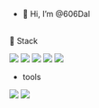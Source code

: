 - 👋 Hi, I’m @606Dal
<br>
📙 Stack

<p>
  <img src="https://img.shields.io/badge/JAVA-007396?style=for-the-badge&logo=Java&logoColor=white"/>
  <img src="https://img.shields.io/badge/mysql-4479A1?style=for-the-badge&logo=mysql&logoColor=white"/>
  <img src="https://img.shields.io/badge/spring-6DB33F?style=for-the-badge&logo=spring&logoColor=white"/>
  <img src="https://img.shields.io/badge/springboot-6DB33F?style=for-the-badge&logo=springboot&logoColor=white"/>
  <img src="https://img.shields.io/badge/bootstrap-7952B3?style=for-the-badge&logo=bootstrap&logoColor=white"/>
</p>

  - tools
 <p>
   <img src="https://img.shields.io/badge/eclipseide-2C2255?style=for-the-badge&logo=eclipseide&logoColor=white"/>
   <img src="https://img.shields.io/badge/SpringToolSuite-6DB33F?style=for-the-badge&logo=spring&logoColor=white"/>
 </p>  
<br><br>


